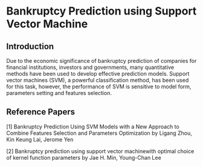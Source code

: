 # Bankruptcy Prediction using Support Vector Machine

## Introduction

Due  to  the  economic  significance  of  bankruptcy  prediction  of  companies  for  financial  institutions,  investors  and  governments,  many  quantitative  methods  have  been  used to develop effective prediction models. Support vector machines (SVM), a powerful classification  method,  has  been  used  for  this  task,  however,  the  performance  of  SVM  is  sensitive  to  model  form,  parameters  setting  and  features  selection. 


## Reference Papers

[1] Bankruptcy Prediction Using SVM Models with a New Approach to Combine Features Selection and Parameters Optimization by Ligang Zhou, Kin Keung Lai, Jerome Yen 

[2] Bankruptcy prediction using support vector machinewith optimal choice of kernel function parameters by Jae H. Min, Young-Chan Lee
